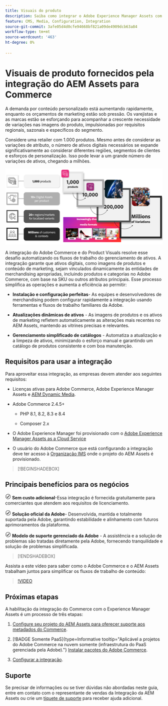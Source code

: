 ```yaml
---
title: Visuais do produto
description: Saiba como integrar o Adobe Experience Manager Assets com sua instância  [!DNL Commerce]  para criar e gerenciar os arquivos de mídia para sua loja da Commerce.
feature: CMS, Media, Configuration, Integration
source-git-commit: 3afe05d4d0cfe94668bf821a09de4909dcb63a84
workflow-type: tm+mt
source-wordcount: '463'
ht-degree: 0%

---
```



# Visuais de produto fornecidos pela integração do AEM Assets para Commerce

A demanda por conteúdo personalizado está aumentando rapidamente, enquanto os orçamentos de marketing estão sob pressão. Os varejistas e as marcas estão se esforçando para acompanhar a crescente necessidade de variações nas imagens do produto, impulsionadas por requisitos regionais, sazonais e específicos do segmento.

Considere uma retailer com 1.000 produtos. Mesmo antes de considerar as variações de atributo, o número de ativos digitais necessários se expande significativamente ao considerar diferentes regiões, segmentos de clientes e esforços de personalização. Isso pode levar a um grande número de variações de ativos, chegando a milhões.

![verificar](assets/product-visuals-example.png)

A integração do Adobe Commerce e do Product Visuals resolve esse desafio automatizando os fluxos de trabalho do gerenciamento de ativos. A integração garante que ativos digitais, como imagens de produtos e conteúdo de marketing, sejam vinculados dinamicamente às entidades de merchandising apropriadas, incluindo produtos e categorias no Adobe Commerce, com base na SKU ou outros atributos principais. Esse processo simplifica as operações e aumenta a eficiência ao permitir:

* **Instalação e configuração perfeitas**- As equipes e desenvolvedores de merchandising podem configurar rapidamente a integração usando ferramentas e fluxos de trabalho familiares da Adobe.

* **Atualizações dinâmicas de ativos** - As imagens de produtos e os ativos de marketing refletem automaticamente as alterações mais recentes no AEM Assets, mantendo as vitrines precisas e relevantes.

* **Gerenciamento simplificado de catálogos** - Automatiza a atualização e a limpeza de ativos, minimizando o esforço manual e garantindo um catálogo de produtos consistente e com boa manutenção.

## Requisitos para usar a integração

Para aproveitar essa integração, as empresas devem atender aos seguintes requisitos:

* Licenças ativas para Adobe Commerce, Adobe Experience Manager Assets e [AEM Dynamic Media](https://experienceleague.adobe.com/pt-br/docs/experience-manager-65/content/assets/dynamic/administering-dynamic-media).

* Adobe Commerce 2.4.5+

   * PHP 8.1, 8.2, 8.3 e 8.4

   * Composer 2.x

* O Adobe Experience Manager foi provisionado com o [Adobe Experience Manager Assets as a Cloud Service](https://experienceleague.adobe.com/pt-br/docs/experience-manager-cloud-service/content/assets/overview)

* O usuário do Adobe Commerce que está configurando a integração deve ter acesso à [Organização IMS](https://experienceleague.adobe.com/pt-br/docs/core-services/interface/administration/organizations#concept_EA8AEE5B02CF46ACBDAD6A8508646255) onde o projeto do AEM Assets é provisionado.

>[!BEGINSHADEBOX]

## Principais benefícios para os negócios

![verificação](assets/icon-check.png) **Sem custo adicional**-Essa integração é fornecida gratuitamente para comerciantes que atendem aos requisitos de licenciamento.

![verificar](assets/icon-check.png) **Solução oficial da Adobe**- Desenvolvida, mantida e totalmente suportada pela Adobe, garantindo estabilidade e alinhamento com futuros aprimoramentos da plataforma.

![verificar](assets/icon-check.png) **Modelo de suporte gerenciado da Adobe** - A assistência e a solução de problemas são tratadas diretamente pela Adobe, fornecendo tranquilidade e solução de problemas simplificada.

>[!ENDSHADEBOX]

Assista a este vídeo para saber como o Adobe Commerce e o AEM Assets trabalham juntos para simplificar os fluxos de trabalho de conteúdo:

>[!VIDEO](https://video.tv.adobe.com/v/3447888?captions=por_br)

## Próximas etapas

A habilitação da integração do Commerce com o Experience Manager Assets é um processo de três etapas:

1. [Configure seu projeto do AEM Assets para oferecer suporte aos metadados do Commerce](get-started/configure-aem.md).

1. [!BADGE Somente PaaS]{type=Informative tooltip="Aplicável a projetos do Adobe Commerce na nuvem somente (infraestrutura do PaaS gerenciada pela Adobe)."} [Instalar pacotes do Adobe Commerce](get-started/configure-commerce.md).

1. [Configurar a integração](get-started/setup-synchronization.md).

## Suporte

Se precisar de informações ou se tiver dúvidas não abordadas neste guia, entre em contato com o representante de vendas da Integração da AEM Assets ou crie um [tíquete de suporte](https://experienceleague.adobe.com/docs/commerce-knowledge-base/kb/help-center-guide/magento-help-center-user-guide.html?lang=pt-BR#submit-ticket) para receber ajuda adicional.
